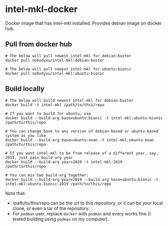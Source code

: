 # intel-mkl-docker

Docker image that has intel-mkl installed. Provides debian image on docker hub.

## Pull from docker hub

```shell
# The below will pull newest intel-mkl for debian:buster
docker pull nobodyxu/intel-mkl:debian-buster

# The below will pull newest intel-mkl for ubuntu:bionic
docker pull nobodyxu/intel-mkl:ubuntu-bionic
```

## Build locally

```shell
# The below will build newest intel-mkl for debian:buster
docker build -t intel-mkl /path/to/this/repo

# If you want to build for ubuntu, use
docker build --build-arg base=ubuntu:bionic -t intel-mkl:ubuntu-bionic /path/to/this/repo

# You can change base to any version of debian-based or ubuntu-based system as you like
docker build --build-arg base=ubuntu:eoan -t intel-mkl:ubuntu-eoan /path/to/this/repo

# If you want intel-mkl to be from release of a different year, say, 2019, just pass build-arg year
docker build --build-arg year=2019 -t intel-mkl:2019 /path/to/this/repo

# You can mix two build-arg together:
docker build --build-arg year=2019 --build-arg base=ubuntu:bionic -t intel-mkl:ubuntu-bionic-2019 /path/to/this/repo
```

Note that:

 - /path/to/this/repo can be the url to this repository, or it can be your local clone, or even a tar of the repository.
 - For `podman` user, replace `docker` with `podman` and every works fine (I tested building using `podman` on my computer).
